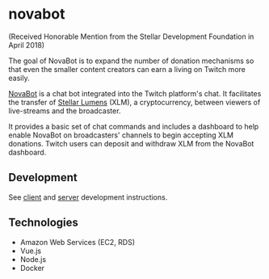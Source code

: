 # novabot

(Received Honorable Mention from the Stellar Development Foundation in April 2018)

The goal of NovaBot is to expand the number of donation mechanisms so that even the smaller content creators can earn a living on Twitch more easily.

[NovaBot](http://novabot.me) is a chat bot integrated into the Twitch platform's chat. It facilitates the transfer of [Stellar Lumens](https://www.stellar.org/) (XLM), a cryptocurrency, between viewers of live-streams and the broadcaster.

It provides a basic set of chat commands and includes a dashboard to help enable NovaBot on broadcasters' channels to begin accepting XLM donations. Twitch users can deposit and withdraw XLM from the NovaBot dashboard.

## Development

See [client](https://github.com/michael-luo/twitch-stellar-bot/tree/master/client/README.md) and [server](https://github.com/michael-luo/twitch-stellar-bot/blob/master/server/README.md) development instructions.

## Technologies

- Amazon Web Services (EC2, RDS)
- Vue.js
- Node.js
- Docker

